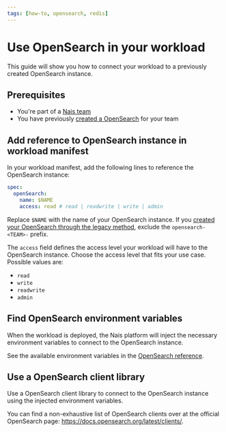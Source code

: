 ```yaml
---
tags: [how-to, opensearch, redis]
---
```


# Use OpenSearch in your workload

This guide will show you how to connect your workload to a previously created OpenSearch instance.

## Prerequisites

- You're part of a [Nais team](../../../explanations/team.md)
- You have previously [created a OpenSearch](create.md) for your team

## Add reference to OpenSearch instance in workload manifest

In your workload manifest, add the following lines to reference the OpenSearch instance:

```yaml title="nais.yaml" hl_lines="2-4"
spec:
  openSearch:
    name: $NAME
    access: read # read | readwrite | write | admin
```

Replace `$NAME` with the name of your OpenSearch instance.
If you [created your OpenSearch through the legacy method](create-legacy.md), exclude the `opensearch-<TEAM>-` prefix.

The `access` field defines the access level your workload will have to the OpenSearch instance.
Choose the access level that fits your use case.
Possible values are:

- `read`
- `write`
- `readwrite`
- `admin`

## Find OpenSearch environment variables

When the workload is deployed, the Nais platform will inject the necessary environment variables to connect to the OpenSearch instance.

See the available environment variables in the [OpenSearch reference](../reference/README.md#environment-variables).

## Use a OpenSearch client library

Use a OpenSearch client library to connect to the OpenSearch instance using the injected environment variables.

You can find a non-exhaustive list of OpenSearch clients over at the official OpenSearch page: <https://docs.opensearch.org/latest/clients/>.
